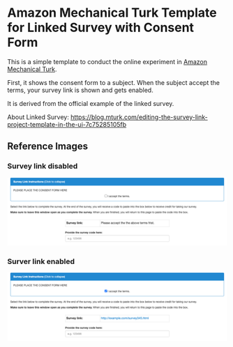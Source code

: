 # Amazon Mechanical Turk Template for Linked Survey with Consent Form

This is a simple template to conduct the online experiment in [Amazon Mechanical Turk](https://www.mturk.com/).

First, it shows the consent form to a subject.
When the subject accept the terms, your survey link is shown and gets enabled.

It is derived from the official example of the linked survey.

About Linked Survey: https://blog.mturk.com/editing-the-survey-link-project-template-in-the-ui-7c75285105fb


## Reference Images
### Survey link disabled
![disabled](images/disabled.png)

### Surver link enabled
![enabled](images/enabled.png)